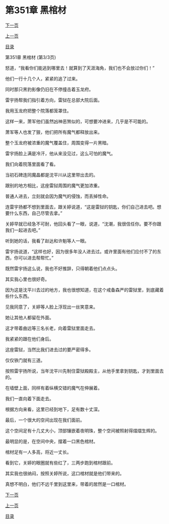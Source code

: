 <h1>第351章   黑棺材</h1>
            <div><p><a href="./1053_%E7%AC%AC352%E7%AB%A0_%E6%A3%BA%E6%9D%90%E8%8F%8C.md">下一页</a></p><p><a href="./1051_%E7%AC%AC351%E7%AB%A0_%E9%BB%91%E6%A3%BA%E6%9D%90.md">上一页</a></p><p><a href="../">目录</a></p></div>
            <div><p>第351章   黑棺材 (第3/3页)</p><p>怒道，“我看你们能逃到哪里去！就算到了天涯海角，我们也不会放过你们！”</p><p>他们一行十几个人，紧紧的追了过来。</p><p>同时那只黑豹影像仍旧在不停撞击着玉龙府。</p><p>雷宇扬帮我们指引着方向，雷狱在总部大院后面。</p><p>我用玉龙府把整个院落都笼罩住。</p><p>这样一来，萧军他们虽然凶神恶煞似的，可想要冲进来，几乎是不可能的。</p><p>萧军等人也发了狠，他们把所有魔气都释放出来。</p><p>整个玉龙府被浓重的魔气覆盖住，周围变得一片黑暗。</p><p>雷宇扬脸上满是冷汗，他从来没见过，这么可怕的魔气。</p><p>我们向着院落里面看了看。</p><p>当初石碑连同魔晶都是沈平川从这里带出去的。</p><p>跟别的地方相比，这座雷狱周围的魔气更加浓重。</p><p>普通人进去，立刻就会因为魔气的侵蚀，而丢掉性命。</p><p>连雷宇扬都不想到里面去，跟关婷说道，“这是雷狱的钥匙，你们自己进去吧。想要什么东西，自己尽管去拿。”</p><p>关婷早就已经急不可耐，他回头看了一眼，说道，“沈潮，我很信任你。要不你跟我们一起进去吧。”</p><p>听到她的话，我看了赵达和许魁等人一眼。</p><p>雷宇扬说道，“这样也好，因为很多年没人进去过。或许里面有他们应付不了的东西，你可以进去帮帮忙。”</p><p>既然雷宇扬这么说，我也不好推辞，只得朝着他们点点头。</p><p>其实我心里也很好奇。</p><p>因为这是沈平川去过的地方，我也很想知道，在这个戒备森严的雷狱里，到底藏着些什么东西。</p><p>见我同意了，关婷等人脸上浮现出一丝笑意来。</p><p>她让其他人都留在外面。</p><p>这才带着曲远等三名长老，向着雷狱里面走去。</p><p>我紧紧的跟在他们身后。</p><p>这座雷狱，当然比我们进去过的要严密得多。</p><p>仅仅铁门就有三道。</p><p>按照雷宇扬所说，当年沈平川先制住雷狱殿殿主，从他手里拿到钥匙，才到里面去的。</p><p>在墙壁上面，同样有着纵横交错的魔气在伸展着。</p><p>我们一直向着下面走去。</p><p>根据方向来看，这里已经到地下，足有数十丈深。</p><p>最后，一个很大的空间出现在我们面前。</p><p>这个空间足有十几丈大小，顶部镶嵌着夜明珠，整个空间被照射得熠熠生辉的。</p><p>最明显的是，在空间中央，摆着一口黑色棺材。</p><p>棺材足有一人多高，将近一丈长。</p><p>看到它，关婷的眼圈就有些红了，三两步跑到棺材跟前。</p><p>其实我也很纳闷，按照关婷所说，这口棺材就是他们带来的。</p><p>真想不明白，他们不远千里到这里来，带着的居然是一口棺材。</p></div>
            <div><p><a href="./1053_%E7%AC%AC352%E7%AB%A0_%E6%A3%BA%E6%9D%90%E8%8F%8C.md">下一页</a></p><p><a href="./1051_%E7%AC%AC351%E7%AB%A0_%E9%BB%91%E6%A3%BA%E6%9D%90.md">上一页</a></p><p><a href="../">目录</a></p></div>